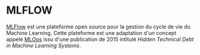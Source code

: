 
MLFLOW
======

[MLFlow](https://www.mlflow.org/) est une plateforme open source pour la gestion du cycle de vie du Machine Learning. Cette plateforme est une adaptation d'un concept appelé [MLOps]() issu d'une publication de 2015 intitulé *Hidden Technical Debt in Machine Learning Systems*.

